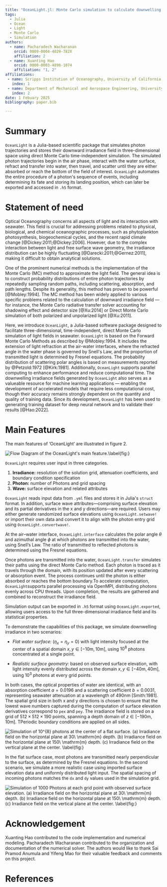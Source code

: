 ```yaml
---
title: "OceanLight.jl: Monte Carlo simulation to calculate downwelling irradiance"
tags:
  - Julia
  - Ocean
  - Light
  - Monte Carlo 
  - Simulation
authors:
  - name: Pacharadech Wacharanan
    orcid: 0009-0004-4029-782X
    affiliation: 2
  - name: Xuanting Hao
    orcid: 0000-0003-4898-1074
    affiliation: "1, 2" 
affiliations:
 - name: Scripps Institution of Oceanography, University of California San Diego, United States
   index: 1
 - name: Department of Mechanical and Aerospace Engineering, University of California San Diego, United States
   index: 2  
date: 1 Febuary 2025
bibliography: paper.bib

---
```


# Summary

`OceanLight` is a Julia-based scientific package that simulates photon trajectories and stores their downward irradiance field in three-dimensional space using direct Monte Carlo time-independent simulation. The simulated photon trajectories begin in the air phase, interact with the water surface, refract and transfer into water, then travel, and scatter until they are either absorbed or reach the bottom of the field of interest. `OceanLight` automates the entire procedure of a photon's sequence of events, including determining its fate and storing its landing position, which can later be exported and accessed in `.h5` format.

# Statement of need

Optical Oceanography concerns all aspects of light and its interaction with seawater. This field is crucial for addressing problems related to physical, biological, and chemical oceanographic processes, such as phytoplankton photosynthesis, biogeochemical cycles, and the recent rapid climate change [@Dickey:2011;@Dickey:2006]. However, due to the complex interaction between light and free surface wave geometry, the irradiance distribution can be highly fluctuating [@Darecki:2011;@Gernez:2011], making it difficult to obtain analytical solutions.

One of the prominent numerical methods is the implementation of the Monte Carlo (MC) method to approximate the light field. The general idea is to construct probability distributions of entire photon trajectories by repeatedly sampling random paths, including scattering, absorption, and path lengths. Despite its generality, this method has proven to be powerful [@Mobley:1994]. The MC method has been widely applied to various specific problems related to the calculation of downward irradiance field — for instance, the Monte Carlo radiative transfer solver accounting for shadowing effect and detector size [@Xu:2014] or Direct Monte Carlo simulation of both polarized and unpolarized light [@Xu:2011].   

Here, we introduce `OceanLight`, a Julia-based software package designed to facilitate three-dimensional, time-independent, direct Monte Carlo simulation of light fields in seawater. `OceanLight` is based on the Forward Monte Carlo Methods as described by @Mobley:1994. It includes the extension of light refraction at the air-water interfaces, where the refracted angle in the water phase is governed by Snell's Law, and the proportion of transmitted light is determined by Fresnel equations. The probability distribution of scattering polar angles is based on measurements reported by @Petzold:1972 [@Kirk:1981]. Additionally, `OceanLight` supports parallel computing to enhance performance and reduce computational time. The downwelling irradiance fields generated by `OceanLight` also serves as a valueable resource for machine learning applications — enabling the development of accelerated models that require less computational cost, though their accuracy remains strongly dependent on the quantity and quality of training data. Since its development, `OceanLight` has been used to generating training dataset for deep neural network and to validate their results [@Hao:2022]. 

# Main Features

The main features of ‘OceanLight’ are illustrated in figure 2.

![Flow Diagram of the OceanLight's main feature.\label{fig:}](Flow_diagramver3.png)

`OceanLight` requires user input in three categories.

1. **Irradiance:** resolution of the solution grid, attenuation coefficients, and boundary condition specification 
2. **Photon:** number of Photons and grid spacing
3. **Wave:** surface elevation and related attributes 

`OceanLight` reads input data from `.yml` files and stores it in Julia's `struct` format. In addition, surface wave attributes—comprising surface elevation and its partial derivatives in the x and y directions—are required.  Users may either generate randomized surface elevations using `OceanLight.setwave!` or import their own data and convert it to align with the photon entry grid using `OceanLight.convertwave!`.

At the air–water interface, `OceanLight.interface` calculates the polar angle $\theta$ and azimuthal angle $\phi$ at which photons are transmitted into the water, using Snell’s Law. The ratio of transmitted to reflected photons is determined using the Fresnel equations.

Once photons are transmitted into the water, `OceanLight.transfer` simulates their paths using the direct Monte Carlo method. Each photon is traced as it travels through the domain, with its position updated after every scattering or absorption event. The process continues until the photon is either absorbed or reaches the bottom boundary.To accelerate computation, `OceanLight`supports parallel processing via OpenMPI, distributing photons evenly across CPU threads. Upon completion, the results are gathered and combined to reconstruct the irradiance field.

Simulation output can be exported in `.h5` format using `OceanLight.exported`, allowing users access to the full three-dimensional irradiance field and its statistical properties.

To demonstrate the capabilities of this package, we simulate downwelling irradiance in two scenarios:

* *Flat water surface:* $\left( \eta_{x} = \eta_{y} = 0  \right)$ with light intensity focused at the center of a spatial domain $x,y \in [\mathrm{−10m},\mathrm{10m}]$, using $10^{8}$ photons concentrated at a single point.

* *Realistic surface geometry:* based on observed surface elevation, with light intensity evenly distributed across the domain $x,y \in [\mathrm{−40m},\mathrm{40m}]$, using $10^{3}$ photons at every grid points.

In both cases, the optical properties of water are identical, with an absorption coefficient $a = 0.0196$ and a scattering coefficient $b = 0.0031$, representing seawater attenuation at a wavelength of $490 \mathrm{nm}$ [Smith:1981]. The spatial grid size in both x and y directions is chosen to ensure that the lowest wave numbers captured during the computation of surface elevation derivatives correspond to `pex` and `pey`. The irradiance field is stored on a grid of $512 \times 512 \times 190$ points, spanning a depth domain of $z \in [\mathrm{−190m},\mathrm{10m}]$. TPeriodic boundary conditions are applied on all sides. 

![Simulation of $10^{8}$ photons at the center of a flat surface. (a) Irradiance field on the horizontal plane at $30\ \mathrm{m}$ depth. (b) Irradiance field on the horizontal plane at $150\ \mathrm{m}$ depth. (c) Irradiance field on the vertical plane at the center. \label{fig:}](Center1e8.png)

In the flat surface case, most photons are transmitted nearly perpendicular to the surface, as determined by the Fresnel equations. In the second scenario, we simulate a more realistic case using imported surface elevation data and uniformly distributed light input. The spatial spacing of incoming photons matches the `dx` and `dy` values used in the simulation grid.

![Simulation of 1000 Photons at each grid point with observed surface elevation. (a) Irradiance field on the horizontal plane at $30\ \mathrm{m}$ depth. (b) Irradiance field on the horizontal plane at $150\ \mathrm{m}$ depth. (c) Irradiance field on the vertical plane at the center. \label{fig:}](Wholegrid1000.png)

# Acknowledgement 

Xuanting Hao contributed to the code implementation and numerical modeling. Pacharadech Wacharanan contributed to the organization and documentation of the numerical solver. The authors would like to thank Sai Pramod Anumula and Yifeng Mao for their valuable feedback and comments on this project. 

# References

